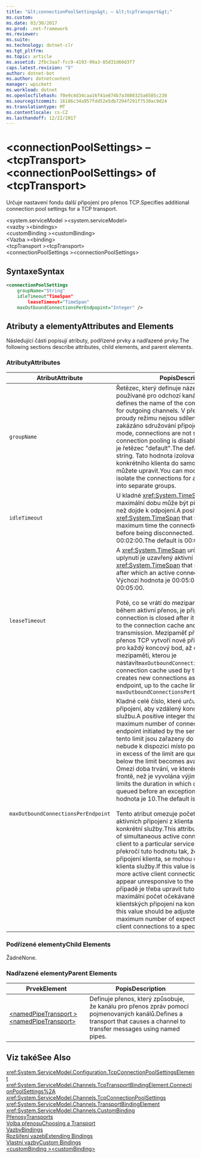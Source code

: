 ```yaml
---
title: "&lt;connectionPoolSettings&gt; – &lt;tcpTransport&gt;"
ms.custom: 
ms.date: 03/30/2017
ms.prod: .net-framework
ms.reviewer: 
ms.suite: 
ms.technology: dotnet-clr
ms.tgt_pltfrm: 
ms.topic: article
ms.assetid: 2fbc3aa7-fcc9-4193-99a3-85d31d60d3f7
caps.latest.revision: "5"
author: dotnet-bot
ms.author: dotnetcontent
manager: wpickett
ms.workload: dotnet
ms.openlocfilehash: f0e9c4d34caa16f41e874b7a3880325a6585c230
ms.sourcegitcommit: 16186c34a957fdd52e5db7294f291f7530ac9d24
ms.translationtype: MT
ms.contentlocale: cs-CZ
ms.lasthandoff: 12/22/2017
---
```

# <a name="ltconnectionpoolsettingsgt-of-lttcptransportgt"></a><span data-ttu-id="3f46e-102">&lt;connectionPoolSettings&gt; – &lt;tcpTransport&gt;</span><span class="sxs-lookup"><span data-stu-id="3f46e-102">&lt;connectionPoolSettings&gt; of &lt;tcpTransport&gt;</span></span>
<span data-ttu-id="3f46e-103">Určuje nastavení fondu další připojení pro přenos TCP.</span><span class="sxs-lookup"><span data-stu-id="3f46e-103">Specifies additional connection pool settings for a TCP transport.</span></span>  
  
 <span data-ttu-id="3f46e-104">\<system.serviceModel ></span><span class="sxs-lookup"><span data-stu-id="3f46e-104">\<system.serviceModel></span></span>  
<span data-ttu-id="3f46e-105">\<vazby ></span><span class="sxs-lookup"><span data-stu-id="3f46e-105">\<bindings></span></span>  
<span data-ttu-id="3f46e-106">\<customBinding ></span><span class="sxs-lookup"><span data-stu-id="3f46e-106">\<customBinding></span></span>  
<span data-ttu-id="3f46e-107">\<Vazba ></span><span class="sxs-lookup"><span data-stu-id="3f46e-107">\<binding></span></span>  
<span data-ttu-id="3f46e-108">\<tcpTransport ></span><span class="sxs-lookup"><span data-stu-id="3f46e-108">\<tcpTransport></span></span>  
<span data-ttu-id="3f46e-109">\<connectionPoolSettings ></span><span class="sxs-lookup"><span data-stu-id="3f46e-109">\<connectionPoolSettings></span></span>  
  
## <a name="syntax"></a><span data-ttu-id="3f46e-110">Syntaxe</span><span class="sxs-lookup"><span data-stu-id="3f46e-110">Syntax</span></span>  
  
```xml  
<connectionPoolSettings  
    groupName="String"  
    idleTimeout"TimeSpan"  
        leaseTimeout="TimeSpan"  
    maxOutboundConnectionsPerEndpopint="Integer" />  
```  
  
## <a name="attributes-and-elements"></a><span data-ttu-id="3f46e-111">Atributy a elementy</span><span class="sxs-lookup"><span data-stu-id="3f46e-111">Attributes and Elements</span></span>  
 <span data-ttu-id="3f46e-112">Následující části popisují atributy, podřízené prvky a nadřazené prvky.</span><span class="sxs-lookup"><span data-stu-id="3f46e-112">The following sections describe attributes, child elements, and parent elements.</span></span>  
  
### <a name="attributes"></a><span data-ttu-id="3f46e-113">Atributy</span><span class="sxs-lookup"><span data-stu-id="3f46e-113">Attributes</span></span>  
  
|<span data-ttu-id="3f46e-114">Atribut</span><span class="sxs-lookup"><span data-stu-id="3f46e-114">Attribute</span></span>|<span data-ttu-id="3f46e-115">Popis</span><span class="sxs-lookup"><span data-stu-id="3f46e-115">Description</span></span>|  
|---------------|-----------------|  
|`groupName`|<span data-ttu-id="3f46e-116">Řetězec, který definuje název fondu připojení používané pro odchozí kanály.</span><span class="sxs-lookup"><span data-stu-id="3f46e-116">A string that defines the name of the connection pool used for outgoing channels.</span></span> <span data-ttu-id="3f46e-117">V přenášené datovými proudy režimu nejsou sdílené připojení – zakázáno sdružování připojení.</span><span class="sxs-lookup"><span data-stu-id="3f46e-117">In streamed mode, connections are not shared, meaning that connection pooling is disabled.</span></span> <span data-ttu-id="3f46e-118">Výchozí hodnota je řetězec "default".</span><span class="sxs-lookup"><span data-stu-id="3f46e-118">The default is a "default" string.</span></span> <span data-ttu-id="3f46e-119">Tato hodnota izolovat připojení pro konkrétního klienta do samostatných skupin můžete upravit.</span><span class="sxs-lookup"><span data-stu-id="3f46e-119">You can modify this value to isolate the connections for a particular client into separate groups.</span></span>|  
|`idleTimeout`|<span data-ttu-id="3f46e-120">U kladné <xref:System.TimeSpan> , určuje maximální dobu může být připojení nečinnosti, než dojde k odpojení.</span><span class="sxs-lookup"><span data-stu-id="3f46e-120">A positive <xref:System.TimeSpan> that specifies the maximum time the connection can be idle before being disconnected.</span></span> <span data-ttu-id="3f46e-121">Výchozí hodnota je 00:02:00.</span><span class="sxs-lookup"><span data-stu-id="3f46e-121">The default is 00:02:00.</span></span>|  
|`leaseTimeout`|<span data-ttu-id="3f46e-122">A <xref:System.TimeSpan> určující dobu, po jejímž uplynutí je uzavřený aktivní připojení.</span><span class="sxs-lookup"><span data-stu-id="3f46e-122">A <xref:System.TimeSpan> that specifies the time after which an active connection is closed.</span></span> <span data-ttu-id="3f46e-123">Výchozí hodnota je 00:05:00.</span><span class="sxs-lookup"><span data-stu-id="3f46e-123">The default is 00:05:00.</span></span><br /><br /> <span data-ttu-id="3f46e-124">Poté, co se vrátí do mezipaměti připojení a ne během aktivní přenos, je připojení ukončeno.</span><span class="sxs-lookup"><span data-stu-id="3f46e-124">A connection is closed after it has been returned to the connection cache and not during active transmission.</span></span> <span data-ttu-id="3f46e-125">Mezipaměť připojení používá přenos TCP vytvoří nové připojení podle potřeby pro každý koncový bod, až do limitu mezipaměti, kterou je nastavit`maxOutboundConnectionsPerEndpoint.`</span><span class="sxs-lookup"><span data-stu-id="3f46e-125">The connection cache used by the TCP transport creates new connections as required for each endpoint, up to the cache limit that is set by `maxOutboundConnectionsPerEndpoint.`</span></span>|  
|`maxOutboundConnectionsPerEndpoint`|<span data-ttu-id="3f46e-126">Kladné celé číslo, které určuje maximální počet připojení, aby vzdálený koncový bod iniciovat službu.</span><span class="sxs-lookup"><span data-stu-id="3f46e-126">A positive integer that specifies the maximum number of connections to a remote endpoint initiated by the service.</span></span> <span data-ttu-id="3f46e-127">Připojení nad tento limit jsou zařazeny do fronty, dokud nebude k dispozici místo pod limit.</span><span class="sxs-lookup"><span data-stu-id="3f46e-127">Connections in excess of the limit are queued until a space below the limit becomes available.</span></span> <span data-ttu-id="3f46e-128">`idleTimeout` Omezí doba trvání, ve kterém připojení zůstat ve frontě, než je vyvolána výjimka.</span><span class="sxs-lookup"><span data-stu-id="3f46e-128">The `idleTimeout` limits the duration in which connections remain queued before an exception is thrown.</span></span> <span data-ttu-id="3f46e-129">Výchozí hodnota je 10.</span><span class="sxs-lookup"><span data-stu-id="3f46e-129">The default is 10.</span></span><br /><br /> <span data-ttu-id="3f46e-130">Tento atribut omezuje počet souběžných aktivních připojení z klienta pro koncový bod konkrétní služby.</span><span class="sxs-lookup"><span data-stu-id="3f46e-130">This attribute limits the number of simultaneous active connections from the client to a particular service endpoint.</span></span> <span data-ttu-id="3f46e-131">Pokud se překročí tuto hodnotu tak, že více aktivních připojení klienta, se mohou objevit reagovat na klienta služby.</span><span class="sxs-lookup"><span data-stu-id="3f46e-131">If this value is exceeded by having more active client connections, the service may appear unresponsive to the client.</span></span> <span data-ttu-id="3f46e-132">V takovém případě je třeba upravit tuto hodnotu delší než maximální počet očekávané simultánních klientských připojení na konkrétní.</span><span class="sxs-lookup"><span data-stu-id="3f46e-132">In this case, this value should be adjusted to exceed the maximum number of expected simultaneous client connections to a specific endpoint.</span></span>|  
  
### <a name="child-elements"></a><span data-ttu-id="3f46e-133">Podřízené elementy</span><span class="sxs-lookup"><span data-stu-id="3f46e-133">Child Elements</span></span>  
 <span data-ttu-id="3f46e-134">Žádné</span><span class="sxs-lookup"><span data-stu-id="3f46e-134">None.</span></span>  
  
### <a name="parent-elements"></a><span data-ttu-id="3f46e-135">Nadřazené elementy</span><span class="sxs-lookup"><span data-stu-id="3f46e-135">Parent Elements</span></span>  
  
|<span data-ttu-id="3f46e-136">Prvek</span><span class="sxs-lookup"><span data-stu-id="3f46e-136">Element</span></span>|<span data-ttu-id="3f46e-137">Popis</span><span class="sxs-lookup"><span data-stu-id="3f46e-137">Description</span></span>|  
|-------------|-----------------|  
|[<span data-ttu-id="3f46e-138">\<namedPipeTransport ></span><span class="sxs-lookup"><span data-stu-id="3f46e-138">\<namedPipeTransport></span></span>](../../../../../docs/framework/configure-apps/file-schema/wcf/namedpipetransport.md)|<span data-ttu-id="3f46e-139">Definuje přenos, který způsobuje, že kanálu pro přenos zpráv pomocí pojmenovaných kanálů.</span><span class="sxs-lookup"><span data-stu-id="3f46e-139">Defines a transport that causes a channel to transfer messages using named pipes.</span></span>|  
  
## <a name="see-also"></a><span data-ttu-id="3f46e-140">Viz také</span><span class="sxs-lookup"><span data-stu-id="3f46e-140">See Also</span></span>  
 <xref:System.ServiceModel.Configuration.TcpConnectionPoolSettingsElement>  
 <xref:System.ServiceModel.Channels.TcpTransportBindingElement.ConnectionPoolSettings%2A>  
 <xref:System.ServiceModel.Channels.TcpConnectionPoolSettings>  
 <xref:System.ServiceModel.Channels.TransportBindingElement>  
 <xref:System.ServiceModel.Channels.CustomBinding>  
 [<span data-ttu-id="3f46e-141">Přenosy</span><span class="sxs-lookup"><span data-stu-id="3f46e-141">Transports</span></span>](../../../../../docs/framework/wcf/feature-details/transports.md)  
 [<span data-ttu-id="3f46e-142">Volba přenosu</span><span class="sxs-lookup"><span data-stu-id="3f46e-142">Choosing a Transport</span></span>](../../../../../docs/framework/wcf/feature-details/choosing-a-transport.md)  
 [<span data-ttu-id="3f46e-143">Vazby</span><span class="sxs-lookup"><span data-stu-id="3f46e-143">Bindings</span></span>](../../../../../docs/framework/wcf/bindings.md)  
 [<span data-ttu-id="3f46e-144">Rozšíření vazeb</span><span class="sxs-lookup"><span data-stu-id="3f46e-144">Extending Bindings</span></span>](../../../../../docs/framework/wcf/extending/extending-bindings.md)  
 [<span data-ttu-id="3f46e-145">Vlastní vazby</span><span class="sxs-lookup"><span data-stu-id="3f46e-145">Custom Bindings</span></span>](../../../../../docs/framework/wcf/extending/custom-bindings.md)  
 [<span data-ttu-id="3f46e-146">\<customBinding ></span><span class="sxs-lookup"><span data-stu-id="3f46e-146">\<customBinding></span></span>](../../../../../docs/framework/configure-apps/file-schema/wcf/custombinding.md)
